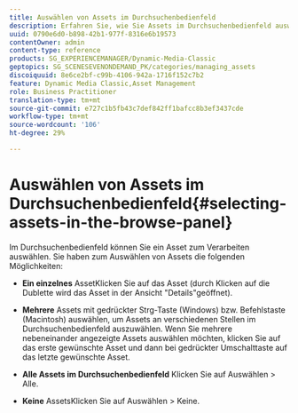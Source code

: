 ```yaml
---
title: Auswählen von Assets im Durchsuchenbedienfeld
description: Erfahren Sie, wie Sie Assets im Durchsuchenbedienfeld auswählen.
uuid: 0790e6d0-b898-42b1-977f-8316e6b19573
contentOwner: admin
content-type: reference
products: SG_EXPERIENCEMANAGER/Dynamic-Media-Classic
geptopics: SG_SCENESEVENONDEMAND_PK/categories/managing_assets
discoiquuid: 8e6ce2bf-c99b-4106-942a-1716f152c7b2
feature: Dynamic Media Classic,Asset Management
role: Business Practitioner
translation-type: tm+mt
source-git-commit: e727c1b5fb43c7def842ff1bafcc8b3ef3437cde
workflow-type: tm+mt
source-wordcount: '106'
ht-degree: 29%

---
```



# Auswählen von Assets im Durchsuchenbedienfeld{#selecting-assets-in-the-browse-panel}

Im Durchsuchenbedienfeld können Sie ein Asset zum Verarbeiten auswählen. Sie haben zum Auswählen von Assets die folgenden Möglichkeiten:

* **Ein einzelnes**
AssetKlicken Sie auf das Asset (durch Klicken auf die Dublette wird das Asset in der Ansicht &quot;Details&quot;geöffnet).

* **Mehrere**
Assets mit gedrückter Strg-Taste (Windows) bzw. Befehlstaste (Macintosh) auswählen, um Assets an verschiedenen Stellen im Durchsuchenbedienfeld auszuwählen. Wenn Sie mehrere nebeneinander angezeigte Assets auswählen möchten, klicken Sie auf das erste gewünschte Asset und dann bei gedrückter Umschalttaste auf das letzte gewünschte Asset.

* **Alle Assets im Durchsuchenbedienfeld**
Klicken Sie auf Auswählen > Alle.

* **Keine**
AssetsKlicken Sie auf Auswählen > Keine.
